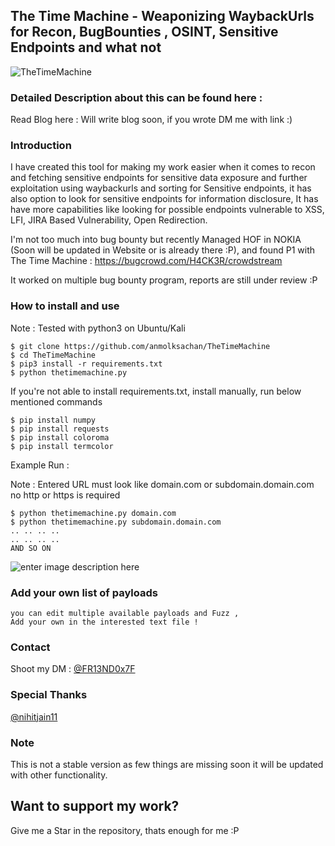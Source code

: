 ## The Time Machine - Weaponizing WaybackUrls for Recon, BugBounties , OSINT, Sensitive Endpoints and what not

![TheTimeMachine](https://raw.githubusercontent.com/anmolksachan/TheTimeMachine/main/logo.PNG)

### Detailed Description about this can be found here : 
Read Blog here : Will write blog soon, if you wrote DM me with link :)

### Introduction 

I have created this tool for making my work easier when it comes to recon and fetching sensitive endpoints for sensitive data exposure and further exploitation using waybackurls and sorting for Sensitive endpoints, it has also option to look for sensitive endpoints for information disclosure, It has have more capabilities like looking for possible endpoints vulnerable to XSS, LFI, JIRA Based Vulnerability, Open Redirection.

I'm not too much into bug bounty but recently Managed HOF in NOKIA (Soon will be updated in Website or is already there :P), and found P1 with The Time Machine : https://bugcrowd.com/H4CK3R/crowdstream

It worked on multiple bug bounty program, reports are still under review :P

### How to install and use 

Note : Tested with python3 on Ubuntu/Kali

```
$ git clone https://github.com/anmolksachan/TheTimeMachine
$ cd TheTimeMachine
$ pip3 install -r requirements.txt
$ python thetimemachine.py

```

If you're not able to install requirements.txt, install manually, run below mentioned commands
```
$ pip install numpy
$ pip install requests
$ pip install coloroma
$ pip install termcolor

```

Example Run : 

Note : Entered URL must look like domain.com or subdomain.domain.com no http or https is required

```
$ python thetimemachine.py domain.com
$ python thetimemachine.py subdomain.domain.com
.. .. .. .. 
.. .. .. .. 
AND SO ON 
```

![enter image description here](https://raw.githubusercontent.com/anmolksachan/TheTimeMachine/main/run.PNG)

### Add your own list of payloads

```
you can edit multiple available payloads and Fuzz , 
Add your own in the interested text file !

```

### Contact

Shoot my DM : [@FR13ND0x7F](https://twitter.com/fr13nd0x7f)

### Special Thanks

[@nihitjain11](https://github.com/nihitjain11)

### Note

This is not a stable version as few things are missing soon it will be updated with other functionality.

## __Want to support my work?__
Give me a Star in the repository, thats enough for me :P
